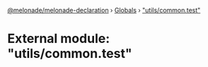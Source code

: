 [@melonade/melonade-declaration](../README.md) › [Globals](../globals.md) › ["utils/common.test"](_utils_common_test_.md)

# External module: "utils/common.test"


